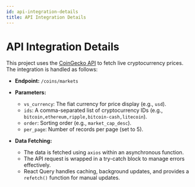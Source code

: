 ```yaml
---
id: api-integration-details
title: API Integration Details
---
```


# API Integration Details

This project uses the [CoinGecko API](https://docs.coingecko.com/v3.0.1/reference/coins-markets) to fetch live cryptocurrency prices. The integration is handled as follows:

- **Endpoint:** `/coins/markets`
- **Parameters:**
  - `vs_currency`: The fiat currency for price display (e.g., `usd`).
  - `ids`: A comma-separated list of cryptocurrency IDs (e.g., `bitcoin,ethereum,ripple,bitcoin-cash,litecoin`).
  - `order`: Sorting order (e.g., `market_cap_desc`).
  - `per_page`: Number of records per page (set to 5).

- **Data Fetching:**
  - The data is fetched using `axios` within an asynchronous function.
  - The API request is wrapped in a try-catch block to manage errors effectively.
  - React Query handles caching, background updates, and provides a `refetch()` function for manual updates.
